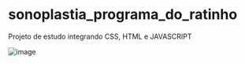 # sonoplastia_programa_do_ratinho

Projeto de estudo integrando CSS, HTML e JAVASCRIPT

![image](https://user-images.githubusercontent.com/113615260/192198525-ef8d2c1d-0b88-40df-9d4e-6087325a8a7b.png)
